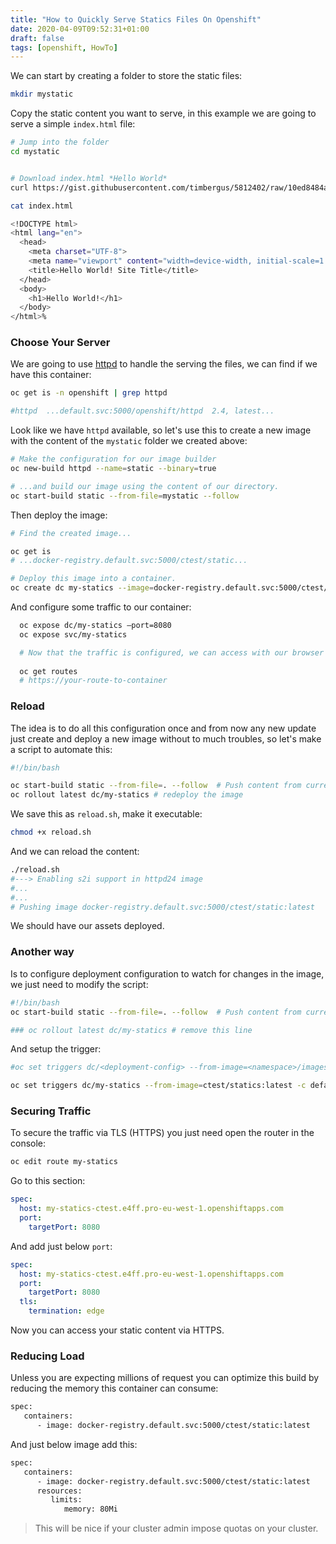 ```yaml
---
title: "How to Quickly Serve Statics Files On Openshift"
date: 2020-04-09T09:52:31+01:00
draft: false
tags: [openshift, HowTo]
---
```


We can start by creating a folder to store the static files: 

```bash
mkdir mystatic 
```

<!--more-->

Copy the static content you want to serve, in this example we are going to serve a simple ``index.html`` file:

```bash
# Jump into the folder
cd mystatic


# Download index.html *Hello World*
curl https://gist.githubusercontent.com/timbergus/5812402/raw/10ed8484a7b71d0f860f6cc0d81f5fafcf9ef339/index.html -o index.html 

cat index.html

<!DOCTYPE html>
<html lang="en">
  <head>
    <meta charset="UTF-8">
    <meta name="viewport" content="width=device-width, initial-scale=1.0">
    <title>Hello World! Site Title</title>
  </head>
  <body>
    <h1>Hello World!</h1>
  </body>
</html>%
```


### Choose Your Server

We are going to use [httpd](https://httpd.apache.org/) to handle the serving the files, we can find if we have this container:  

```bash
oc get is -n openshift | grep httpd

#httpd  ...default.svc:5000/openshift/httpd  2.4, latest...
```

Look like we have ``httpd`` available, so let's use this to create a new image with the content of the ``mystatic`` folder we created above: 

```bash
# Make the configuration for our image builder
oc new-build httpd --name=static --binary=true

# ...and build our image using the content of our directory.
oc start-build static --from-file=mystatic --follow
```

Then deploy the image: 

```bash
# Find the created image...

oc get is
# ...docker-registry.default.svc:5000/ctest/static...

# Deploy this image into a container.
oc create dc my-statics --image=docker-registry.default.svc:5000/ctest/static:latest
```


And configure some traffic to our container:

```bash
  oc expose dc/my-statics —port=8080
  oc expose svc/my-statics

  # Now that the traffic is configured, we can access with our browser the following URL.
  
  oc get routes
  # https://your-route-to-container

```


### Reload 

The idea is to do all this configuration once and from now any new update just create and deploy a new image without to much troubles, so let's make a script to automate this: 

```bash
#!/bin/bash

oc start-build static --from-file=. --follow  # Push content from current folder
oc rollout latest dc/my-statics # redeploy the image
```
We save this as ``reload.sh``, make it executable: 

```bash
chmod +x reload.sh 
```

And we can reload the content: 

```bash
./reload.sh
#---> Enabling s2i support in httpd24 image
#...
#...
# Pushing image docker-registry.default.svc:5000/ctest/static:latest

```
We should have our assets deployed. 

### Another way 

Is to configure deployment configuration to watch for changes in the image, we just need to modify the script: 

```bash 
#!/bin/bash
oc start-build static --from-file=. --follow  # Push content from current folder

### oc rollout latest dc/my-statics # remove this line
```

And setup the trigger: 

```bash
#oc set triggers dc/<deployment-config> --from-image=<namespace>/imagestream:tag -c default-container

oc set triggers dc/my-statics --from-image=ctest/statics:latest -c default-container
```


### Securing Traffic

To secure the traffic via TLS (HTTPS) you just need open the router in the console: 

```bash
oc edit route my-statics 
```
Go to this section:

```yaml
spec:
  host: my-statics-ctest.e4ff.pro-eu-west-1.openshiftapps.com
  port:
    targetPort: 8080
```

And add just below ``port``: 

```yaml
spec:
  host: my-statics-ctest.e4ff.pro-eu-west-1.openshiftapps.com
  port:
    targetPort: 8080
  tls:
    termination: edge
```

Now you can access your static content via HTTPS. 


### Reducing Load 

Unless you are expecting millions of request you can optimize this build by reducing the memory this container can consume:

```bash 
spec:
   containers:
      - image: docker-registry.default.svc:5000/ctest/static:latest       …
```
And just below image add this: 

```bash 
spec:
   containers:
      - image: docker-registry.default.svc:5000/ctest/static:latest
      resources:
         limits:
            memory: 80Mi
```

> This will be nice if your cluster admin impose quotas on your cluster.

